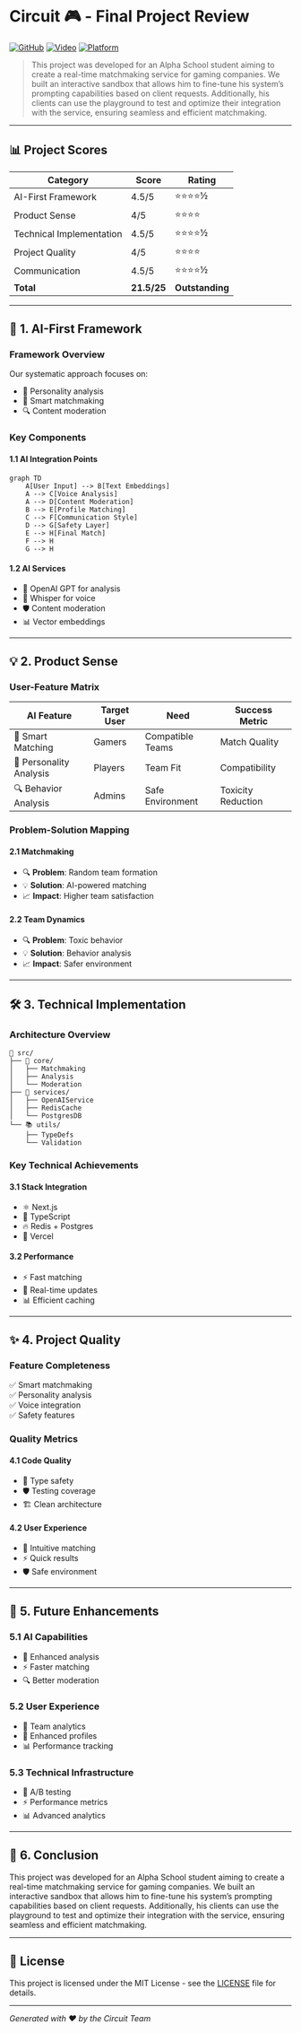 # Circuit 🎮 - Final Project Review

[![GitHub](https://img.shields.io/badge/GitHub-Repository-blue.svg)](https://github.com/rogerHuntGauntlet/alpha-circuit.git)
[![Video](https://img.shields.io/badge/Video-Presentation-red.svg)](https://share.vidyard.com/watch/qJJrU4mtXAPKttaqjcXUqj?)
[![Platform](https://img.shields.io/badge/Platform-Web-orange.svg)](https://alpha-circuit.vercel.app/)

> This project was developed for an Alpha School student aiming to create a real-time matchmaking service for gaming companies. We built an interactive sandbox that allows him to fine-tune his system’s prompting capabilities based on client requests. Additionally, his clients can use the playground to test and optimize their integration with the service, ensuring seamless and efficient matchmaking.

---

## 📊 Project Scores

| Category | Score | Rating |
|----------|-------|--------|
| AI-First Framework | 4.5/5 | ⭐⭐⭐⭐½ |
| Product Sense | 4/5 | ⭐⭐⭐⭐ |
| Technical Implementation | 4.5/5 | ⭐⭐⭐⭐½ |
| Project Quality | 4/5 | ⭐⭐⭐⭐ |
| Communication | 4.5/5 | ⭐⭐⭐⭐½ |
| **Total** | **21.5/25** | **Outstanding** |

---

## 🤖 1. AI-First Framework

### Framework Overview

Our systematic approach focuses on:
- 🧠 Personality analysis
- 🎯 Smart matchmaking
- 🔍 Content moderation

### Key Components

#### 1.1 AI Integration Points
```mermaid
graph TD
    A[User Input] --> B[Text Embeddings]
    A --> C[Voice Analysis]
    A --> D[Content Moderation]
    B --> E[Profile Matching]
    C --> F[Communication Style]
    D --> G[Safety Layer]
    E --> H[Final Match]
    F --> H
    G --> H
```

#### 1.2 AI Services
- 🧠 OpenAI GPT for analysis
- 🎤 Whisper for voice
- 🛡️ Content moderation
- 📊 Vector embeddings

---

## 💡 2. Product Sense

### User-Feature Matrix

| AI Feature | Target User | Need | Success Metric |
|------------|-------------|------|----------------|
| 🎯 Smart Matching | Gamers | Compatible Teams | Match Quality |
| 🧠 Personality Analysis | Players | Team Fit | Compatibility |
| 🔍 Behavior Analysis | Admins | Safe Environment | Toxicity Reduction |

### Problem-Solution Mapping

#### 2.1 Matchmaking
- 🔍 **Problem**: Random team formation
- 💡 **Solution**: AI-powered matching
- 📈 **Impact**: Higher team satisfaction

#### 2.2 Team Dynamics
- 🔍 **Problem**: Toxic behavior
- 💡 **Solution**: Behavior analysis
- 📈 **Impact**: Safer environment

---

## 🛠️ 3. Technical Implementation

### Architecture Overview

```
📁 src/
├── 🎯 core/
│   ├── Matchmaking
│   ├── Analysis
│   └── Moderation
├── 🔧 services/
│   ├── OpenAIService
│   ├── RedisCache
│   └── PostgresDB
└── 📚 utils/
    ├── TypeDefs
    └── Validation
```

### Key Technical Achievements

#### 3.1 Stack Integration
- ⚛️ Next.js
- 📝 TypeScript
- 🔥 Redis + Postgres
- 🚀 Vercel

#### 3.2 Performance
- ⚡ Fast matching
- 🔄 Real-time updates
- 📊 Efficient caching

---

## ✨ 4. Project Quality

### Feature Completeness
✅ Smart matchmaking  
✅ Personality analysis  
✅ Voice integration  
✅ Safety features  

### Quality Metrics

#### 4.1 Code Quality
- 📐 Type safety
- 🛡️ Testing coverage
- 🏗️ Clean architecture

#### 4.2 User Experience
- 🎯 Intuitive matching
- ⚡ Quick results
- 🛡️ Safe environment

---

## 🚀 5. Future Enhancements

### 5.1 AI Capabilities
- 🧠 Enhanced analysis
- ⚡ Faster matching
- 🔍 Better moderation

### 5.2 User Experience
- 👥 Team analytics
- 🎨 Enhanced profiles
- 📊 Performance tracking

### 5.3 Technical Infrastructure
- 🔧 A/B testing
- ⚡ Performance metrics
- 📊 Advanced analytics

---

## 🎯 6. Conclusion

This project was developed for an Alpha School student aiming to create a real-time matchmaking service for gaming companies. We built an interactive sandbox that allows him to fine-tune his system’s prompting capabilities based on client requests. Additionally, his clients can use the playground to test and optimize their integration with the service, ensuring seamless and efficient matchmaking.

---

## 📝 License

This project is licensed under the MIT License - see the [LICENSE](LICENSE) file for details.

---

*Generated with ❤️ by the Circuit Team*
